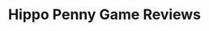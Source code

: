 ---
title: Hippo Penny Game Reviews
layout: scoredetail
permalink: /meta-score/monster-energy-supercross-the-official-videogame-6
header:
  teaser: /assets/images/monster-energy-supercross-the-official-videogame-6.jpg
  video:
    id: qfiQbMVn6wI
    provider: youtube
---